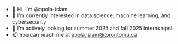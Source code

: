 - 👋 Hi, I’m @apola-islam
- 👀 I’m currently interested in data science, machine learning, and cybersecurity
- 🌱 I’m actively looking for summer 2025 and fall 2025 internships!
- 📫 You can reach me at apola.islam@torontomu.ca

<!---
apola-islam/apola-islam is a ✨ special ✨ repository because its `README.md` (this file) appears on your GitHub profile.
You can click the Preview link to take a look at your changes.
--->
